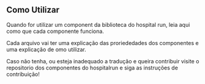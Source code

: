 ## Como Utilizar

Quando for utilizar um component da biblioteca do hospital run, leia aqui como que cada componente funciona.

Cada arquivo vai ter uma explicação das proriededades dos componentes e uma explicação de omo utilizar.

Caso não tenha, ou esteja inadequado a tradução e queira contribuir visite o repositorio dos componentes do hospitalrun e siga as instruções de contribuição!

